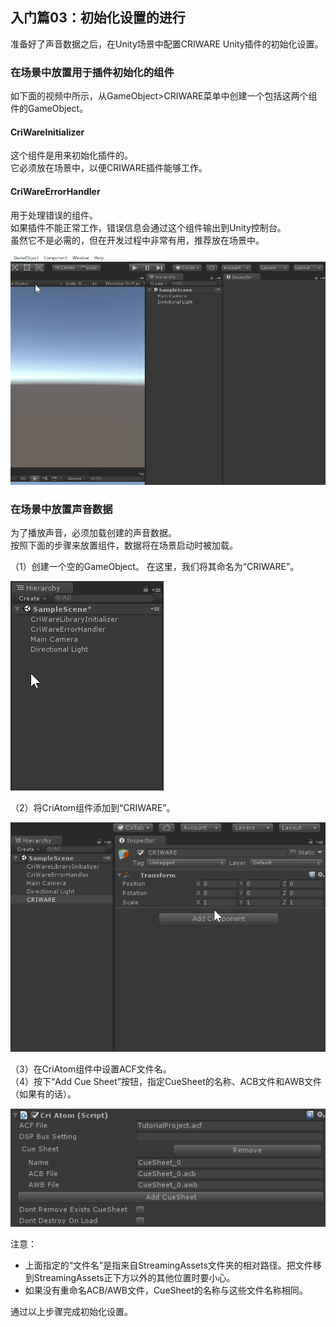 ## 入门篇03：初始化设置的进行
准备好了声音数据之后，在Unity场景中配置CRIWARE Unity插件的初始化设置。

### 在场景中放置用于插件初始化的组件
如下面的视频中所示，从GameObject>CRIWARE菜单中创建一个包括这两个组件的GameObject。

#### CriWareInitializer
这个组件是用来初始化插件的。<br/>
它必须放在场景中，以便CRIWARE插件能够工作。

#### CriWareErrorHandler
用于处理错误的组件。<br/>
如果插件不能正常工作，错误信息会通过这个组件输出到Unity控制台。<br/>
虽然它不是必需的，但在开发过程中非常有用，推荐放在场景中。

![](images/unity_nyumon_0301.gif)

### 在场景中放置声音数据
为了播放声音，必须加载创建的声音数据。<br/>
按照下面的步骤来放置组件，数据将在场景启动时被加载。

（1）创建一个空的GameObject。 在这里，我们将其命名为“CRIWARE”。

![](images/unity_nyumon_0302.gif)

（2）将CriAtom组件添加到“CRIWARE”。

![](images/unity_nyumon_0303.gif)

（3）在CriAtom组件中设置ACF文件名。<br/>
（4）按下“Add Cue Sheet”按钮，指定CueSheet的名称、ACB文件和AWB文件（如果有的话）。

![](images/unity_nyumon_0304.png)

注意：
* 上面指定的“文件名”是指来自StreamingAssets文件夹的相对路径。把文件移到StreamingAssets正下方以外的其他位置时要小心。
* 如果没有重命名ACB/AWB文件，CueSheet的名称与这些文件名称相同。

通过以上步骤完成初始化设置。